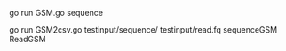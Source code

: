 go run GSM.go sequence

go run GSM2csv.go testinput/sequence/ testinput/read.fq sequenceGSM ReadGSM
